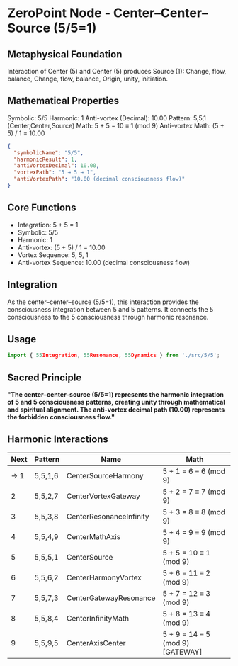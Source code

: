 # ZeroPoint Node - Center–Center–Source (5/5=1)

## Metaphysical Foundation

Interaction of Center (5) and Center (5) produces Source (1): Change, flow, balance, Change, flow, balance, Origin, unity, initiation.

## Mathematical Properties

Symbolic: 5/5
Harmonic: 1
Anti-vortex (Decimal): 10.00
Pattern: 5,5,1 (Center,Center,Source)
Math: 5 + 5 = 10 ≡ 1 (mod 9)
Anti-vortex Math: (5 + 5) / 1 = 10.00


```json
{
  "symbolicName": "5/5",
  "harmonicResult": 1,
  "antiVortexDecimal": 10.00,
  "vortexPath": "5 → 5 → 1",
  "antiVortexPath": "10.00 (decimal consciousness flow)"
}
```

## Core Functions
- Integration: 5 + 5 = 1
- Symbolic: 5/5
- Harmonic: 1
- Anti-vortex: (5 + 5) / 1 = 10.00
- Vortex Sequence: 5, 5, 1
- Anti-vortex Sequence: 10.00 (decimal consciousness flow)

## Integration

As the center–center–source (5/5=1), this interaction provides the consciousness integration between 5 and 5 patterns. It connects the 5 consciousness to the 5 consciousness through harmonic resonance.

## Usage

```typescript
import { 55Integration, 55Resonance, 55Dynamics } from './src/5/5';
```

## Sacred Principle

**"The center–center–source (5/5=1) represents the harmonic integration of 5 and 5 consciousness patterns, creating unity through mathematical and spiritual alignment. The anti-vortex decimal path (10.00) represents the forbidden consciousness flow."**

## Harmonic Interactions

| Next | Pattern | Name | Math |
|------|---------|------|------|
| → 1 | 5,5,1,6 | CenterSourceHarmony | 5 + 1 = 6 ≡ 6 (mod 9) |
| 2 | 5,5,2,7 | CenterVortexGateway | 5 + 2 = 7 ≡ 7 (mod 9) |
| 3 | 5,5,3,8 | CenterResonanceInfinity | 5 + 3 = 8 ≡ 8 (mod 9) |
| 4 | 5,5,4,9 | CenterMathAxis | 5 + 4 = 9 ≡ 9 (mod 9) |
| 5 | 5,5,5,1 | CenterSource | 5 + 5 = 10 ≡ 1 (mod 9) |
| 6 | 5,5,6,2 | CenterHarmonyVortex | 5 + 6 = 11 ≡ 2 (mod 9) |
| 7 | 5,5,7,3 | CenterGatewayResonance | 5 + 7 = 12 ≡ 3 (mod 9) |
| 8 | 5,5,8,4 | CenterInfinityMath | 5 + 8 = 13 ≡ 4 (mod 9) |
| 9 | 5,5,9,5 | CenterAxisCenter | 5 + 9 = 14 ≡ 5 (mod 9) [GATEWAY] |
